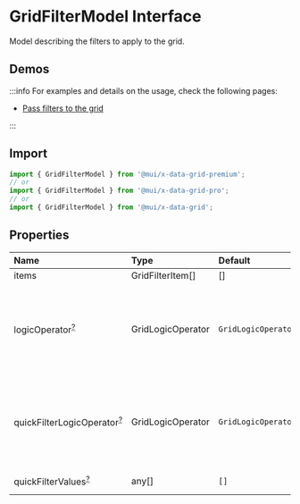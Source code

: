# GridFilterModel Interface

<p class="description">Model describing the filters to apply to the grid.</p>

## Demos

:::info
For examples and details on the usage, check the following pages:

- [Pass filters to the grid](/x/react-data-grid/filtering/customization/#pass-filters-to-the-data-grid)

:::

## Import

```js
import { GridFilterModel } from '@mui/x-data-grid-premium';
// or
import { GridFilterModel } from '@mui/x-data-grid-pro';
// or
import { GridFilterModel } from '@mui/x-data-grid';
```

## Properties

| Name                                                                                                       | Type                                             | Default                                                   | Description                                                                                                                                  |
| :--------------------------------------------------------------------------------------------------------- | :----------------------------------------------- | :-------------------------------------------------------- | :------------------------------------------------------------------------------------------------------------------------------------------- |
| <span class="prop-name">items</span>                                                                       | <span class="prop-type">GridFilterItem[]</span>  | <span class="prop-default">[]</span>                      |                                                                                                                                              |
| <span class="prop-name optional">logicOperator<sup><abbr title="optional">?</abbr></sup></span>            | <span class="prop-type">GridLogicOperator</span> | <span class="prop-default">`GridLogicOperator.Or`</span>  | - `GridLogicOperator.And`: the row must pass all the filter items.<br />- `GridLogicOperator.Or`: the row must pass at least on filter item. |
| <span class="prop-name optional">quickFilterLogicOperator<sup><abbr title="optional">?</abbr></sup></span> | <span class="prop-type">GridLogicOperator</span> | <span class="prop-default">`GridLogicOperator.And`</span> | - `GridLogicOperator.And`: the row must pass all the values.<br />- `GridLogicOperator.Or`: the row must pass at least one value.            |
| <span class="prop-name optional">quickFilterValues<sup><abbr title="optional">?</abbr></sup></span>        | <span class="prop-type">any[]</span>             | <span class="prop-default">`[]`</span>                    | values used to quick filter rows                                                                                                             |
